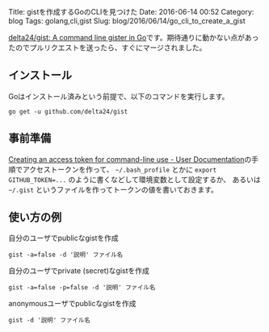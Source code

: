 Title: gistを作成するGoのCLIを見つけた
Date: 2016-06-14 00:52
Category: blog
Tags: golang,cli,gist
Slug: blog/2016/06/14/go_cli_to_create_a_gist

[delta24/gist: A command line gister in Go](https://github.com/delta24/gist)です。期待通りに動かない点があったのでプルリクエストを送ったら、すぐにマージされました。

## インストール

Goはインストール済みという前提で、以下のコマンドを実行します。

```
go get -u github.com/delta24/gist
```

## 事前準備
[Creating an access token for command-line use - User Documentation](https://help.github.com/articles/creating-an-access-token-for-command-line-use/)の手順でアクセストークンを作って、 `~/.bash_profile` とかに `export GITHUB_TOKEN=...` のように書くなどして環境変数として設定するか、 あるいは `~/.gist` というファイルを作ってトークンの値を書いておきます。

## 使い方の例

自分のユーザでpublicなgistを作成

```
gist -a=false -d '説明' ファイル名
```

自分のユーザでprivate (secret)なgistを作成

```
gist -a=false -p=false -d '説明' ファイル名
```

anonymousユーザでpublicなgistを作成

```
gist -d '説明' ファイル名
```
